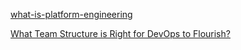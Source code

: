 [what-is-platform-engineering](https://platformengineering.org/blog/what-is-platform-engineering)

[What Team Structure is Right for DevOps to Flourish?](https://web.devopstopologies.com/#anti-types)
